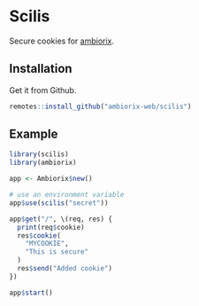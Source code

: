 # Scilis

Secure cookies for [ambiorix](https://ambiorix.dev).

## Installation

Get it from Github.

```r
remotes::install_github("ambiorix-web/scilis")
```

## Example

```r
library(scilis)
library(ambiorix)

app <- Ambiorix$new()

# use an environment variable
app$use(scilis("secret"))

app$get("/", \(req, res) {
  print(req$cookie)
  res$cookie(
    "MYCOOKIE",
    "This is secure"
  )
  res$send("Added cookie")
})

app$start()
```
